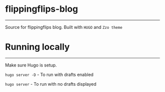 # flippingflips-blog
---

Source for flippingflips blog. Built with `HUGO` and `Zzo theme`

# Running locally
---

Make sure Hugo is setup.

`hugo server -D` - To run with drafts enabled

`hugo server` - To run with no drafts displayed
